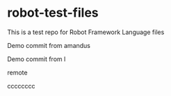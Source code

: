 # robot-test-files

This is a test repo for Robot Framework Language files

Demo commit from amandus


Demo commit from l

remote


cccccccc


